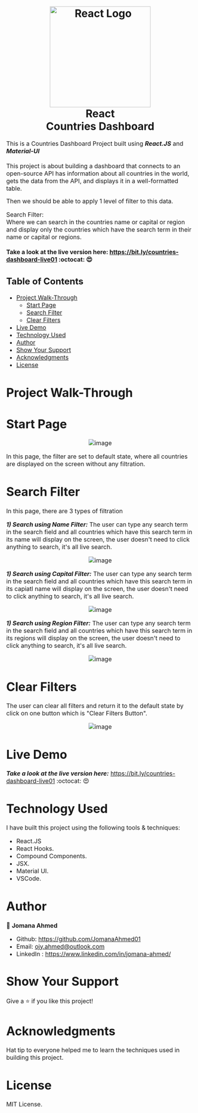 <h1 align="center">
  <img title="Outlier" src="https://fullclarity.co.uk/wp-content/uploads/2019/01/react-512.png" alt="React Logo" width="270" />
  <br>
   React <br>Countries Dashboard
</h1>

<p><font size="3">
  This is a Countries Dashboard Project built using <strong><em>React.JS</em></strong> and <strong><em>Material-UI</em></strong>
  <br><br> 
	 This project is about building a dashboard that connects to an open-source API has information about all countries in the world, gets the data from the API, and displays it in a well-formatted table.

Then we should be able to apply 1 level of filter to this data.

Search Filter:<br>
Where we can search in the countries name or capital or region and display only the countries which have the search term in their name or capital or regions.
<br>
<br>
<strong>Take a look at the live version here: https://bit.ly/countries-dashboard-live01 :octocat: :heart_eyes:</strong>
</p>


## Table of Contents

- [Project Walk-Through](#project-walk-through)
  - [Start Page](#start-page)
  - [Search Filter](#search-filter)
  - [Clear Filters](#clear-filters)
 - [Live Demo](#live-demo)
- [Technology Used](#technology-used)
- [Author](#author)
- [Show Your Support](#show-your-support)
- [Acknowledgments](#acknowledgments)
- [License](#license)

# Project Walk-Through

 # Start Page
 

<div align="center"><a name="menu"></a>

![image](https://user-images.githubusercontent.com/66492958/131225825-c7aa7980-d96a-462b-924c-66b23c8d077d.png)
</div>


 In this page, the filter are set to default state, where all countries are displayed on the screen without any filtration. 


 # Search Filter

In this page, there are 3 types of filtration 

***1) Search using Name Filter:***
The user can type any search term in the search field and all countries which have this search term in its name will display on the screen, the user doesn't need to click anything to search, it's all live search.

 <div align="center"><a name="menu"></a>

![image](https://user-images.githubusercontent.com/66492958/131226353-617958bb-2c62-4826-833f-f736b643f6c4.png)
</div>

***1) Search using Capital Filter:***
The user can type any search term in the search field and all countries which have this search term in its capiatl name will display on the screen, the user doesn't need to click anything to search, it's all live search.

 <div align="center"><a name="menu"></a>

![image](https://user-images.githubusercontent.com/66492958/131226397-3e97cebc-9b3a-4abb-9716-7302f17c4d87.png)
</div>

***1) Search using Region Filter:***
The user can type any search term in the search field and all countries which have this search term in its regions will display on the screen, the user doesn't need to click anything to search, it's all live search.

 <div align="center"><a name="menu"></a>

![image](https://user-images.githubusercontent.com/66492958/131226429-7e8d4a32-501b-4980-b33f-12da5675b4c7.png)
</div>

 # Clear Filters

The user can clear all filters and return it to the default state by click on one button which is "Clear Filters Button".


<div align="center"><a name="menu"></a>

![image](https://user-images.githubusercontent.com/66492958/131226465-fb16a649-18ed-4812-9c94-33c2b0a663b2.png)
</div>

# Live Demo

***Take a look at the live version here:*** https://bit.ly/countries-dashboard-live01 :octocat: :heart_eyes: 

# Technology Used

I have built this project using the following tools & techniques:
- React.JS
- React Hooks.
- Compound Components.
- JSX.
- Material UI.
- VSCode.


# Author

👤 **Jomana Ahmed**
- Github: https://github.com/JomanaAhmed01
- Email: ojy.ahmed@outlook.com
- LinkedIn : https://www.linkedin.com/in/jomana-ahmed/

# Show Your Support

Give a ⭐️ if you like this project!

# Acknowledgments

Hat tip to everyone helped me to learn the techniques used in building this project.

# License 

MIT License.
